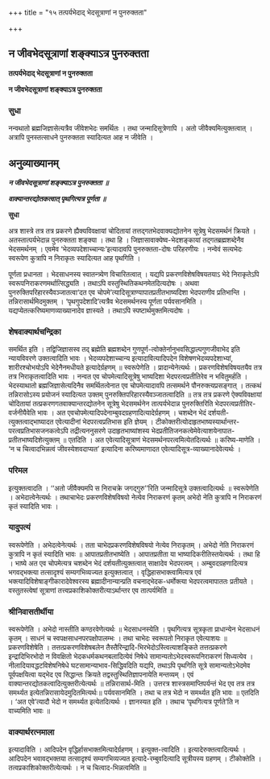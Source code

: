 +++
title = "१५ तत्पर्यभेदाद् भेदसूत्राणां न पुनरुक्तता"

+++


## न जीवभेदसूत्राणां शङ्क्याऽत्र पुनरुक्तता

**तत्पर्यभेदाद् भेदसूत्राणां न पुनरुक्तता**

**न जीवभेदसूत्राणां शङ्क्याऽत्र पुनरुक्तता**

### **सुधा**

नन्वथातो ब्रह्मजिज्ञासेत्यत्रैव जीवेशभेदः समर्थितः । तथा जन्मादिसूत्रेणापि । अतो जीवैक्यमित्युक्तत्वात् । अत्रापि पुनस्तत्साधने पुनरुक्तता स्यादित्यत आह न जीवेति ।

## **अनुव्याख्यानम्**

***न जीवभेदसूत्राणां शङ्क्याऽत्र पुनरुक्तता ॥***

***वाक्यान्तरद्योतकत्वात् पृथगित्यत्र पूर्णता ॥***

**सुधा**

अत्र शास्त्रे तत्र तत्र प्रकरणे ह्यैक्यविवक्षायां चोदितायां तत्तद्गतभेदवाक्यद्योतनेन सूत्रेषु भेदसमर्थनं क्रियते । अतस्तात्पर्यभेदान्न पुनरुक्तता शङ्क्या । तथा हि । जिज्ञासावाक्येष्व-भेदशङ्कायां तद्गतब्रह्मशब्देनैव भेदसमर्थनम् । एवमेव ‘भेदव्यपदेशाच्चान्यः’इत्यादावपि पुनरुक्तता-दोषः परिहरणीयः । नन्वेवं सत्यभेदः स्वरूपेण कुत्रापि न निराकृतः स्यादित्यत आह पृथगिति ।

पूर्णता प्रधानता । भेदसाधनस्य स्वातन्त्र्येण विचारितत्वात् । यद्यपि प्रकरणविशेषविषयतयाऽ भेदे निराकृतेऽपि स्वरूपनिराकरणमर्थात्सिद्ध्यति । तथाऽपि वस्तुस्थितिकथनमेतदित्यदोषः । अथवा पुनरुक्तिपरिहारस्यैवञ्जातत्वा‘दत एव चोपमे’त्यादिसूत्राण्यापातप्रतीतभाष्यदिशा भेदपराणीव प्रतिभान्ति । तन्निरासार्थमिदमुक्तम् । ‘पृथगुपदेशादि’त्यत्रैव भेदसमर्थनस्य पूर्णता पर्यवसानमिति । यद्यप्येतत्करिष्यमाणव्याख्यानादेव ज्ञास्यते । तथाऽपि स्पष्टार्थमुक्तमित्यदोषः ।

### **शेषवाक्यार्थचन्द्रिका**

समर्थित इति । तद्विजिज्ञासस्व तद् ब्रह्मेति ब्रह्मशब्देन गुणपूर्ण-त्वोक्तेर्नानुभवसिद्धाल्पगुणजीवाभेद इति न्यायविवरणे उक्तत्वादिति भावः । भेदव्यपदेशाच्चान्य इत्यादावित्यादिपदेन विशेषणभेदव्यपदेशाभ्यां, शारीरश्चोभयोऽपि भेदेनैनमधीयते इत्यादेर्ग्रहणम् ॥ स्वरूपेणेति । प्रादान्येनेत्यर्थः । प्रकरणविशेषविषयतयैव तत्र तत्र निराकृतत्वादिति भावः । नन्वत एव चोपमेत्यादिसूत्रेषु भाष्यदिशा भेदपरत्वप्रतीतिरेव न भवितुमर्हति । भेदस्याथातो ब्रह्मजिज्ञासेत्यदिनैव समर्थितत्वेनात एव चोपमेत्यादावपि तत्समर्थने पौनरुक्त्यप्रसङ्गात् । तत्कथं तन्निरासोऽस्य प्रयोजनं स्यादित्यत उक्तम् पुनरुक्तिपरिहारस्यैवञ्जातत्वादिति ॥ तत्र तत्र प्रकरणे ऐक्यविवक्षायां चोदितायां तत्प्रकरणगतवाक्यान्तरद्योतनेन सूत्रेषु भेदसमर्थनेन तात्पर्यभेदान्न पुनरुक्तिरिति भेदपरत्वप्रतीतिर-वर्जनीयैवेति भावः । अत एवचोपमेत्यादिपदेनाम्बुवदग्रहणादित्यादेर्ग्रहणम् । चशब्देन भेदं दर्शयती-त्युक्तत्वाद्भाष्यादत एवेत्यादीनां भेदपरत्वप्रतिभास इति ज्ञेयम् । टीकोक्तरीत्योदाहृतभाष्यस्यार्थान्तर-परत्वप्रतिभासजनकत्वेऽपि तद्रीत्यननुसरणे उदाहृतभाष्यांशस्य भेदप्रतीतिजनकत्वेमेवेत्याशयेनापात- प्रतीतभाष्यदिशेत्युक्तम् ॥ एतदिति । अत एवेत्यादिसूत्राणं भेदसमर्थनपरत्वमित्येतदित्यर्थः ॥ करिष्य-माणेति । ‘न च चित्वादभिन्नत्वं जीवस्येशवदाप्यत’ इत्यादिना करिष्यमाणादत एवेत्यादिसूत्र-व्याख्यानादेवेत्यर्थः ।

### **परिमल**

इत्युक्तत्वादति । ‘‘अतो जीवैक्यमपि स निराचक्रे जगद्गुरु’’रिति जन्मादिसूत्रे उक्तत्वादित्यर्थः ॥ स्वरूपेणेति । अभेदात्वेनेत्यर्थः । तथाचाभेदः प्रकरणविशेषविषयो नेत्येव निराकरणं कृतम् अभेदो नेति कुत्रापि न निराकरणं कृतं स्यादिति भावः ।

### **यादुपत्यं**

स्वरूपेणेति । अभेदत्वेनेत्यर्थः । तता चाभेदप्रकरणविशेषविषयो नेत्येव निराकृतम् । अभेदो नेति निराकरणं कुत्रापि न कृतं स्यादिति भावः ॥ आपातप्रतीतभाष्येति । आपातप्रतीता या भाष्यादिकरीतिस्तयेत्यर्थः । तथा हि । भाष्ये अत एव चोपमेत्यत्र चशब्देन भेदं दर्शयतीत्युक्तत्वात् साक्षादेव भेदपरत्वम् । अम्बुवदग्रहणादित्यत्र भगवद्भक्त्या तत्सादृश्यं सम्यगभिव्यज्यत इत्युक्तत्वात् । वृद्धिहासभाक्त्वामित्यत्र एवं भक्त्यादिविशेषाङ्गीकारादेवेश्वरस्य ब्रह्मादीनान्यान्प्रति वचनाद्भेदक-धर्मोक्त्या भेदपरत्वमापाततः प्रतीयते । वस्तुतस्त्वेषां सूत्राणां तत्त्वप्रकाशिकोक्तरीत्याऽर्थान्तर एव तात्पर्यमिति ॥

### **श्रीनिवासतीर्थीया**

स्वरूपेणेति । अभेदो नास्तीति कण्ठरवेणेत्यर्थः ॥ भेदसाधनस्येति । पृथगित्यत्र सूत्रकृता प्राधान्येन भेदसाधनं कृतम् । साधनं च स्वपक्षसाधनपरपक्षोपालम्भः । तथा चाभेदः स्वरूपतो निराकृत एवेत्याशयः ॥ प्रकरणविशेषेति । तत्तत्प्रकरणविशेषबलेन तैस्तैरिन्द्रादि-भिरभेदोऽस्त्वित्याशङ्किते तत्तत्प्रकरणे इन्द्रादिभिरभोदो न विवक्षितो भेदकधर्मकथनबलादित्येवं निषेधे सामान्यतोऽभेदस्वरूपनिराकरणं सिध्यत्येव । नीलादियावद्धटविशेषनिषेधे घटसामान्याभाव-सिद्धिवदिति यद्यपि, तथाऽपि पृथगिति सूत्रे सामान्यतोऽभेदमेव पूर्वपक्षयित्वा यद्भेद एव सिद्धान्तः क्रियते तद्वस्तुस्थितिज्ञापनायेति मन्तव्यम् । एवं वाक्यान्तरद्योतकत्वादित्युक्तरीत्येत्यर्थः ॥ तन्निरासार्थ-मिति । उत्तरत्र शास्त्रसमाप्तिपर्यन्तं भेद एव तत्र तत्र समर्थ्यत इत्येतन्निरासायेदमुदितमित्यर्थः॥ पर्यवसानमिति । तथा च तत्र भेदो न समर्थ्यत इति भावः ॥ एतदिति । ‘अत एवे’त्यादौ भेदो न समर्थ्यत इत्येतदित्यर्थः । ज्ञानस्यत इति । तथाच ‘पृथगित्यत्र पूर्णते’ति न वाच्यमिति भावः ॥

### **वाक्यार्थरत्नमाला**

इत्यादाविति । आदिपदेन वृद्धिर्हासभाक्तमित्यादेर्ग्रहणम् । इत्युक्त-त्वादिति । इत्यादेरुक्तत्वादित्यर्थः । आदिपदेन भवावद्भक्तया तत्सादृश्यं सम्यगभिव्यज्यत इत्यादे-रम्बुवदित्यादि सूत्रीयस्य ग्रहणम् । टीकोक्तेति । तत्वप्रकाशिकोक्तरीत्येत्यर्थः । न च चित्वाद-भिन्नत्वमिति ॥

